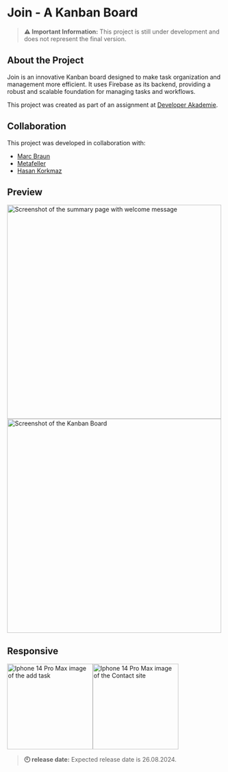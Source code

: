 # Join - A Kanban Board

> **⚠️ Important Information:** This project is still under development and does not represent the final version.

## About the Project

Join is an innovative Kanban board designed to make task organization and management more efficient. It uses Firebase as its backend, providing a robust and scalable foundation for managing tasks and workflows.

This project was created as part of an assignment at [Developer Akademie](https://developerakademie.com/).

## Collaboration

This project was developed in collaboration with:

- [Marc Braun](https://github.com/Marc-Braun-72)
- [Metafeller](https://github.com/Metafeller)
- [Hasan Korkmaz](https://github.com/hasankorkmaz1999)

## Preview
<img alt="Screenshot of the summary page with welcome message" src="https://raw.githubusercontent.com/Mori-Takahashi/Join-board/main/image/localhost_63342_Join-board_summary.html.png" alt="Beschreibung des Bildes" width="500"/>
<img alt="Screenshot of the Kanban Board" src="https://raw.githubusercontent.com/Mori-Takahashi/Join-board/main/image/localhost_63342_Join-board_board.html.png" alt="Beschreibung des Bildes" width="500"/>

## Responsive
<div style="display: flex;">
  <img alt="Iphone 14 Pro Max image of the add task" src="https://raw.githubusercontent.com/Mori-Takahashi/Join-board/main/image/localhost_63342_Join-board_add_task.html(Iphone%2014%20Pro).png" width="200"/>
  <img alt="Iphone 14 Pro Max image of the Contact site" src="https://raw.githubusercontent.com/Mori-Takahashi/Join-board/main/image/localhost_63342_Join-board_contacts.html(Iphone%2014%20Pro).png" width="200"/>
</div>

> **🕙 release date:** Expected release date is 26.08.2024.

